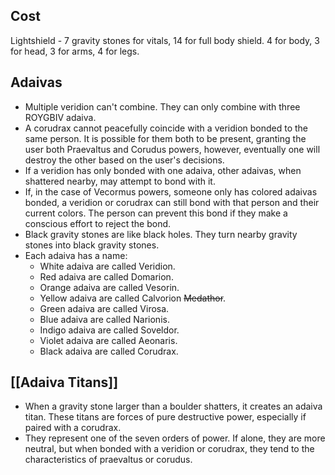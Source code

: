 
## Cost
Lightshield - 7 gravity stones for vitals, 14 for full body shield. 4 for body, 3 for head, 3 for arms, 4 for legs.

## Adaivas
- Multiple veridion can't combine. They can only combine with three ROYGBIV adaiva.
- A corudrax cannot peacefully coincide with a veridion bonded to the same person. It is possible for them both to be present, granting the user both Praevaltus and Corudus powers, however, eventually one will destroy the other based on the user's decisions.
- If a veridion has only bonded with one adaiva, other adaivas, when shattered nearby, may attempt to bond with it.
- If, in the case of Vecormus powers, someone only has colored adaivas bonded, a veridion or corudrax can still bond with that person and their current colors. The person can prevent this bond if they make a conscious effort to reject the bond.
- Black gravity stones are like black holes. They turn nearby gravity stones into black gravity stones.
- Each adaiva has a name:
	- White adaiva are called Veridion.
	- Red adaiva are called Domarion.
	- Orange adaiva are called Vesorin.
	- Yellow adaiva are called Calvorion ~~Medathor~~.
	- Green adaiva are called Virosa.
	- Blue adaiva are called Narionis.
	- Indigo adaiva are called Soveldor.
	- Violet adaiva are called Aeonaris.
	- Black adaiva are called Corudrax.

## [[Adaiva Titans]]
- When a gravity stone larger than a boulder shatters, it creates an adaiva titan. These titans are forces of pure destructive power, especially if paired with a corudrax.
- They represent one of the seven orders of power. If alone, they are more neutral, but when bonded with a veridion or corudrax, they tend to the characteristics of praevaltus or corudus.